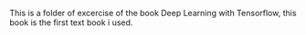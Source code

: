 This is a folder of excercise of the book Deep Learning with Tensorflow, this book is the first text book i used.
